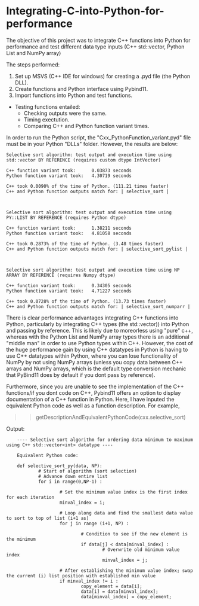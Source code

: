 # Integrating-C-into-Python-for-performance

The objective of this project was to integrate C++ functions into Python for performance and test different data type inputs 
(C++ std::vector, Python List and NumPy array)

The steps performed: 
1. Set up MSVS (C++ IDE for windows) for creating a .pyd file (the Python DLL). 
2. Create functions and Python interface using Pybind11. 
3. Import functions into Python and test functions. 
  - Testing functions entailed:
    - Checking outputs were the same. 
    - Timing exectution.
    - Comparing C++ and Python function variant times. 
    
    
In order to run the Python script, the "Cxx_PythonFunction_variant.pyd" file must be in your Python "DLLs" folder. However, the results are
below: 




    Selective sort algorithm: test output and execution time using std::vector BY REFERENCE (requires custom dtype IntVector)

    C++ function variant took:      0.03873 seconds
    Python function variant took:   4.30719 seconds

    C++ took 0.0090% of the time of Python. (111.21 times faster)
    C++ and Python function outputs match for: | selective_sort | 



    Selective sort algorithm: test output and execution time using PY::LIST BY REFERENCE (requires Python dtype)

    C++ function variant took:      1.38211 seconds
    Python function variant took:   4.81058 seconds

    C++ took 0.2873% of the time of Python. (3.48 times faster)
    C++ and Python function outputs match for: | selective_sort_pylist | 



    Selective sort algorithm: test output and execution time using NP ARRAY BY REFERENCE (requires Numpy dtype)

    C++ function variant took:      0.34305 seconds
    Python function variant took:   4.71227 seconds

    C++ took 0.0728% of the time of Python. (13.73 times faster)
    C++ and Python function outputs match for: | selective_sort_numparr | 



There is clear performance advantages integrating C++ functions into Python, particularly by integrating C++ types (the std::vector<int>)) into Python and passing by reference. This is likely due to moreorless using "pure" c++, whereas with the Python List and NumPy array types there is an additional "middle man" in order to use Python types within C++.
However, the cost of the huge performance gain by using C++ datatypes in Python is having to use C++ datatypes within Python, where you can lose functionality of NumPy by not using NumPy arrays (unless you copy data between C++ arrays and NumPy arrays, which is the default type conversion mechanic that PyBind11 does by default if you dont pass by reference). 

Furthermore, since you are unable to see the implementation of the C++ functions/if you dont code on C++, Pybind11 offers an option
to display documentation of a C++ function in Python. Here, I have inputed the equivalent Python code as well as a function description. 
For example, 


>> getDescriptionAndEquivalentPythonCode(cxx.selective_sort)

Output:

        ---- Selective sort algorithm for ordering data minimum to maximum using C++ std::vector<int> datatype ----

        Equivalent Python code: 

        def selective_sort_py(data, NP): 
                # Start of algorithm (sort selection)
                # Advance down entire list 
                for i in range(0,NP-1) :
        
                        # Set the minimum value index is the first index for each iteration 
                        minval_index = i; 
        
                        # Loop along data and find the smallest data value to sort to top of list (i+1 as)
                        for j in range (i+1, NP) :
            
                                # Condition to see if the new element is the minimum 
                                if data[j] < data[minval_index] :
                                        # Overwrite old minimum value index
                                        minval_index = j; 
        
                        # After establishing the minimum value index; swap the current (i) list position with established min value
                        if minval_index != i :
                                copy_element = data[i]; 
                                data[i] = data[minval_index];
                                data[minval_index] = copy_element;
